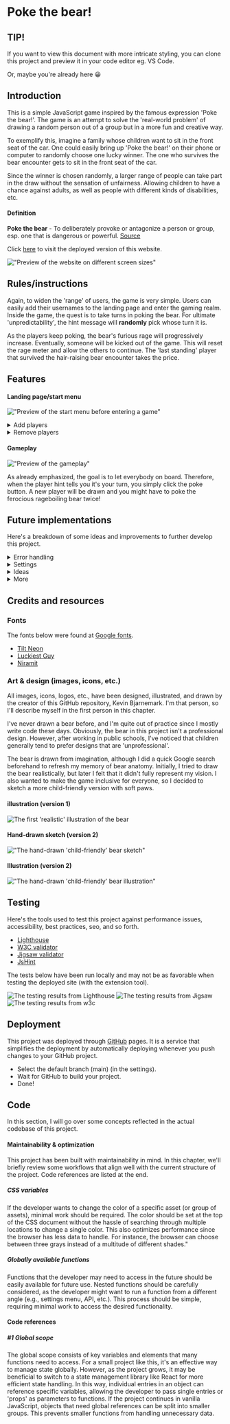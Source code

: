 
<link rel="stylesheet" type="text/css" media="all" href="assets/css/readme.css" />

# Poke the bear!

## TIP!

If you want to view this document with more intricate styling, you can clone this project and preview it in your code editor eg. VS Code. 

<span class="em" style="color: var(--gray);">Or, maybe you're already here 😀</span>

## Introduction

This is a simple JavaScript game inspired by the famous expression 
<span class="em">'Poke the bear!'</span>. 
The game is an attempt to solve the 'real-world problem' of drawing a random person out of a group but in a more 
<span class="em" style="color: var(--green);">fun</span>
and 
<span class="em" style="color: var(--orange);">creative</span>
way. 

To exemplify this, imagine a family whose children want to sit in the front seat of the car. One could easily bring up 
<span class="em">'Poke the bear!'</span>
on their phone or computer to randomly choose one lucky winner. The one who survives the bear encounter gets to sit in the front seat of the car. 

Since the winner is chosen randomly, a larger range of people can take part in the draw without the sensation of unfairness. Allowing children to have a chance against adults, as well as people with different kinds of disabilities, etc.

#### Definition
**Poke the bear** - To deliberately provoke or antagonize a person or group, esp. one that is dangerous or powerful. 
[Source](https://www.oed.com/dictionary/bear_n1?tab=meaning_and_use#1266599020)

Click [here](https://kevinbjarnemark.github.io/poke-the-bear/) to visit the deployed version of this website.

!["Preview of the website on different screen sizes"](assets/images/readme/screen_sizes.webp "Preview")

## Rules/instructions

Again, to widen the 'range' of users, the game is very simple. Users can easily add their usernames to the landing page and enter the gaming realm. Inside the game, the quest is to take turns in poking the bear. For ultimate 'unpredictability', the hint message will **randomly** pick whose turn it is.

As the players keep poking, the bear's furious rage will progressively increase. Eventually, someone will be kicked out of the game. This will reset the rage meter and allow the others to continue. The 'last standing' player that survived the hair-raising bear encounter takes the price.

## Features

#### Landing page/start menu
!["Preview of the start menu before entering a game"](assets/images/readme/start_menu.webp "Start menu")

<details>
    <summary>
        Add players
    </summary>

The start menu enables the users to add their names to the player's list. This personalizes the game experience by sending 'custom-created' users into the game space. 

To prevent user inputs from destroying the interface, among other things, certain criteria must be met for the players to gain access to the game space. The users are constrained to follow these criteria for the following reasons:
1. To avoid breaking the underlying game logic.
2. To avoid breaking the UI with 'lengthy' usernames, or usernames without characters.
3. To avoid players choosing identical usernames.
4. To limit the amount of players entering a game.

- Minimum amount of players: 2
- Maximum amount of players: 150
</details>

<details>
    <summary>
        Remove players
    </summary>

A player removal system has been implemented to enhance the user experience. It addresses real-world scenarios such as when a user mistakenly adds an incorrectly typed username to the player list, or when a registered player needs to leave before the game starts. Users can simply click the red 
<span class="em" style="color: var(--red);">X</span>
button to remove a player from the list.
</details>

#### Gameplay
!["Preview of the gameplay"](assets/images/readme/gameplay.webp "Gameplay")

As already emphasized, the goal is to let everybody on board. Therefore, when the player hint tells you it's your turn, you simply click the poke button. A new player will be drawn and you might have to poke the ferocious rageboiling bear twice! 

## Future implementations

Here's a breakdown of some ideas and improvements to further develop this project.

<details>
    <summary>
        Error handling
    </summary>
As of right now, javascript functions are heavily tested and precautions (eg. if statements) are in place to prevent the website from breaking if an error were to occur. A system that displays 'user-friendly' errors should be developed and triggered by perhaps try-and-catch blocks throughout the source code. 
</details>

<details>
    <summary>
        Settings
    </summary>

At the landing page/start menu and perhaps accessible inside the game, a 'settings area' should be considered to both solve problems and to enhance the user experience. Here's a breakdown of some of the settings that could be implemented. 

##### **Sound** 
- To both amplify the accessibility and enhance the user experience, sounds should be implemented. A voice that tells the players which turn it is and in-game sounds eg. when the rage meter is increasing.

##### **Temperament meter** 

- A setting that sets how easily the bear will be provoked.

This could make it easier to speed up a game if it is a large group who is playing.
</details>

<details>
    <summary>
        Ideas
    </summary>

Right now, the game is very limited in terms of possibilities. More features could easily be implemented to further increase the excitment when playing this game. Here's a list of some ideas.

#### **Spinning wheel** 

instead of just a poke button, a spinning wheel could be introduced. This wheel would randomly pick between a set of buttons. Here's some ideas for buttons to implement:

- **Petting button**

A button that lets the user pet the bear, this would decrease the rage meter.

- **Lazer pointer button**

This would definitely increase the rage meter

- **Salmon button**

Give the bear a salmon! This would bring the rage down to 0.
</details>

<details>
    <summary>
        More
    </summary>

1. Delete all players button
2. Rules pop-up at the game menu
3. See who won in the previous game indicated by a star or similar
4. Scoreboard
</details>

## Credits and resources

### Fonts

The fonts below were found at [Google fonts](https://fonts.google.com/).

- [Tilt Neon](https://fonts.google.com/specimen/Tilt+Neon)
- [Luckiest Guy](https://fonts.google.com/specimen/Luckiest+Guy)
- [Niramit](https://fonts.google.com/specimen/Tilt+Neon)

### Art & design (images, icons, etc.)

All images, icons, logos, etc., have been designed, illustrated, and drawn by the creator of this GitHub repository, Kevin Bjarnemark. I'm that person, so I'll describe myself in the first person in this chapter.

I've never drawn a bear before, and I'm quite out of practice since I mostly write code these days. Obviously, the bear in this project isn't a professional design. However, after working in public schools, I've noticed that children generally tend to prefer designs that are 'unprofessional'.

The bear is drawn from imagination, although I did a quick Google search beforehand to refresh my memory of bear anatomy. Initially, I tried to draw the bear realistically, but later I felt that it didn't fully represent my vision. I also wanted to make the game inclusive for everyone, so I decided to sketch a more child-friendly version with soft paws.

#### illustration (version 1)

![The first 'realistic' illustration of the bear](assets/images/readme/artwork/first_illustration.gif "Bear illustration 1")

#### Hand-drawn sketch (version 2)

!["The hand-drawn 'child-friendly' bear sketch"](assets/images/readme/artwork/second_handrawn_sketch.webp "Hand-drawn 'child-friendly' version")

#### Illustration (version 2)

!["The hand-drawn 'child-friendly' bear illustration"](assets/images/readme/artwork/second_illustration.gif "'Child-friendly' bear illustration")

## Testing 

Here's the tools used to test this project against performance issues, accessibility, best practices, seo, and so forth.

- [Lighthouse](https://chromewebstore.google.com/detail/lighthouse/blipmdconlkpinefehnmjammfjpmpbjk)
- [W3C validator](https://validator.w3.org/)
- [Jigsaw validator](https://jigsaw.w3.org/css-validator/)
- [JsHint](https://jshint.com/)

The tests below have been run locally and may not be as favorable when testing the deployed site (with the extension tool). 

![The testing results from Lighthouse](assets/images/readme/testing_scores/lighthouse_score.gif "Lighthouse score")
![The testing results from Jigsaw](assets/images/readme/testing_scores/Jigsaw_score.webp "Jigsaw score")
![The testing results from w3c](assets/images/readme/testing_scores/w3c_score.webp "w3c score")

## Deployment

This project was deployed through [GitHub](https://github.com/) pages. It is a service that simplifies the deployment by automatically deploying whenever you push changes to your GitHub project.
- Select the default branch (main) (in the settings).
- Wait for GitHub to build your project.
- Done! 

## Code
In this section, I will go over some concepts reflected in the actual codebase of this project. 

#### Maintainability & optimization

This project has been built with maintainability in mind. In this chapter, we'll briefly review some workflows that align well with the current structure of the project. Code references are listed at the end. 

##### CSS variables

If the developer wants to change the color of a specific asset (or group of assets), minimal work should be required. The color should be set at the top of the CSS document without the hassle of searching through multiple locations to change a single color. This also optimizes performance since the browser has less data to handle. For instance, the browser can choose between three grays instead of a multitude of different shades."

##### Globally available functions

Functions that the developer may need to access in the future should be easily available for future use. Nested functions should be carefully considered, as the developer might want to run a function from a different angle (e.g., settings menu, API, etc.). This process should be simple, requiring minimal work to access the desired functionality.

#### Code references

##### #1 Global scope

The global scope consists of key variables and elements that many functions need to access. For a small project like this, it's an effective way to manage state globally. However, as the project grows, it may be beneficial to switch to a state management library like React for more efficient state handling. In this way, individual entries in an object can reference specific variables, allowing the developer to pass single entries or 'props' as parameters to functions. If the project continues in vanilla JavaScript, objects that need global references can be split into smaller groups. This prevents smaller functions from handling unnecessary data.
